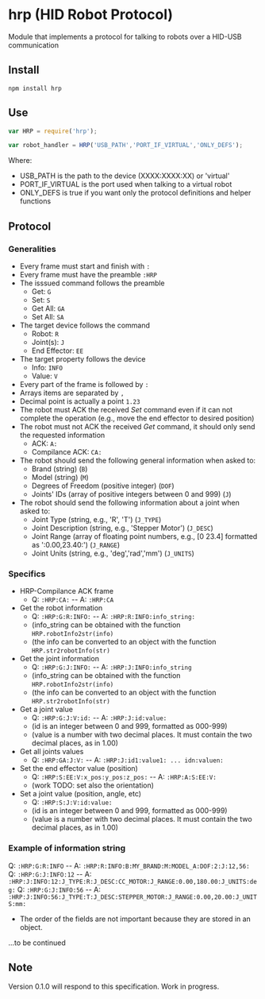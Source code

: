 # hrp (HID Robot Protocol)
Module that implements a protocol for talking to robots over a HID-USB communication

## Install

```
npm install hrp
```

## Use

```js
var HRP = require('hrp');

var robot_handler = HRP('USB_PATH','PORT_IF_VIRTUAL','ONLY_DEFS');
```
Where:

* USB_PATH is the path to the device (XXXX:XXXX:XX) or 'virtual'
* PORT_IF_VIRTUAL is the port used when talking to a virtual robot
* ONLY_DEFS is true if you want only the protocol definitions and helper functions

## Protocol
### Generalities
* Every frame must start and finish with ```:```
* Every frame must have the preamble ```:HRP```
* The isssued command follows the preamble
  * Get: ```G```
  * Set: ```S```
  * Get All: ```GA```
  * Set All: ```SA```
* The target device follows the command
  * Robot: ```R```  
  * Joint(s): ```J```
  * End Effector: ```EE```
* The target property follows the device
  * Info: ```INFO```
  * Value: ```V```
* Every part of the frame is followed by ```:```
* Arrays items are separated by ```,```
* Decimal point is actually a point ```1.23```
* The robot must ACK the received _Set_ command even if it can not complete the operation (e.g., move the end effector to desired position)
* The robot must not ACK the received _Get_ command, it should only send the requested information
  * ACK: ```A:```
  * Compilance ACK: ```CA:```
* The robot should send the following general information when asked to:
  * Brand (string) (```B```)
  * Model (string) (```M```)
  * Degrees of Freedom (positive integer) (```DOF```)
  * Joints' IDs (array of positive integers between 0 and 999) (```J```)
* The robot should send the following information about a joint when asked to:
  * Joint Type (string, e.g., 'R', 'T') (```J_TYPE```)
  * Joint Description (string, e.g., 'Stepper Motor') (```J_DESC```)
  * Joint Range (array of floating point numbers, e.g., [0 23.4] formatted as ':0.00,23.40:') (```J_RANGE```)
  * Joint Units (string, e.g., 'deg','rad','mm') (```J_UNITS```)

### Specifics
* HRP-Compilance ACK frame
  - Q: ```:HRP:CA:``` -- A: ```:HRP:CA```
* Get the robot information
  - Q: ```:HRP:G:R:INFO:``` -- A: ```:HRP:R:INFO:info_string:```
  - (info_string can be obtained with the function ```HRP.robotInfo2str(info)```
  - (the info can be converted to an object with the function ```HRP.str2robotInfo(str)```
* Get the joint information
  - Q: ```:HRP:G:J:INFO:``` -- A: ```:HRP:J:INFO:info_string```
  - (info_string can be obtained with the function ```HRP.robotInfo2str(info)```
  - (the info can be converted to an object with the function ```HRP.str2robotInfo(str)```
* Get a joint value
  - Q: ```:HRP:G:J:V:id:``` -- A: ```:HRP:J:id:value:```
  - (id is an integer between 0 and 999, formatted as 000-999)
  - (value is a number with two decimal places. It must contain the two decimal places, as in 1.00)
* Get all joints values
  - Q: ```:HRP:GA:J:V:``` -- A: ```:HRP:J:id1:value1: ... idn:valuen:```
* Set the end effector value (position)
  - Q: ```:HRP:S:EE:V:x_pos:y_pos:z_pos:``` -- A: ```:HRP:A:S:EE:V:```
  - (work TODO: set also the orientation)
* Set a joint value (position, angle, etc)
  - Q: ```:HRP:S:J:V:id:value:```
  - (id is an integer between 0 and 999, formatted as 000-999)
  - (value is a number with two decimal places. It must contain the two decimal places, as in 1.00)

### Example of information string
Q: ```:HRP:G:R:INFO``` -- A: ```:HRP:R:INFO:B:MY_BRAND:M:MODEL_A:DOF:2:J:12,56:```
Q: ```:HRP:G:J:INFO:12``` -- A: ```:HRP:J:INFO:12:J_TYPE:R:J_DESC:CC_MOTOR:J_RANGE:0.00,180.00:J_UNITS:deg:```
Q: ```:HRP:G:J:INFO:56``` -- A: ```:HRP:J:INFO:56:J_TYPE:T:J_DESC:STEPPER_MOTOR:J_RANGE:0.00,20.00:J_UNITS:mm:```

 - The order of the fields are not important because they are stored in an object.
 
...to be continued

## Note
Version 0.1.0 will respond to this specification. Work in progress.
